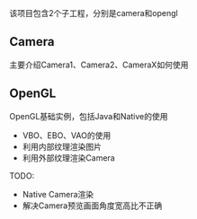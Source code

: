 该项目包含2个子工程，分别是camera和opengl

## Camera
主要介绍Camera1、Camera2、CameraX如何使用

## OpenGL
OpenGL基础实例，包括Java和Native的使用
* VBO、EBO、VAO的使用
* 利用内部纹理渲染图片
* 利用外部纹理渲染Camera


TODO: 
* Native Camera渲染
* 解决Camera预览画面角度宽高比不正确